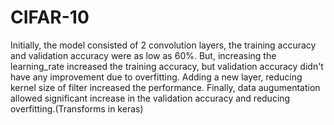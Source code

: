 # CIFAR-10
Initially, the model consisted of 2 convolution layers, the training accuracy and validation accuracy were as low as 60%. 
But, increasing the learning_rate increased the training accuracy, but validation accuracy didn't have any improvement due to overfitting. 
Adding a new layer, reducing kernel size of filter increased the performance. 
Finally, data augumentation allowed significant increase in the validation accuracy and reducing overfitting.(Transforms in keras)
